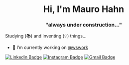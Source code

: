 <h1 align="center">Hi, I'm Mauro Hahn</h1>

<!--
**username/username** is a ✨ _special_ ✨ repository because its `README.md` (this file) appears on your GitHub profile.
Image Fibraplac src="http://fibraplac.com.br/web/dist/img/pin/place/3.png"
-->

<h3 align="center">"always under construction..."</h3>

Studying (📚) and inventing (💡) things...

- 🔭 I’m currently working on [@wswork](http://wswork.com.br/) 

[![Linkedin Badge](https://img.shields.io/badge/-maurohahn-darkred?style=flat-square&logo=Linkedin&logoColor=white&link=https://br.linkedin.com/in/maurohahn/)](https://br.linkedin.com/in/maurohahn/) 
[![Instagram Badge](https://img.shields.io/badge/-maurohahndeavila-darkred?style=flat-square&logo=Instagram&logoColor=white&link=https://www.instagram.com/maurohahndeavila)](https://www.instagram.com/maurohahndeavila/)
[![Gmail Badge](https://img.shields.io/badge/-maurohahn.dev@gmail.com-darkred?style=flat-square&logo=Gmail&logoColor=white&link=mailto:maurohahn.dev@gmail.com)](mailto:maurohahn.dev@gmail.com)
